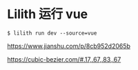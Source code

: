 # Lilith 运行 vue

`$ lilith run dev --source=vue`

https://www.jianshu.com/p/8cb952d2065b

https://cubic-bezier.com/#.17,.67,.83,.67